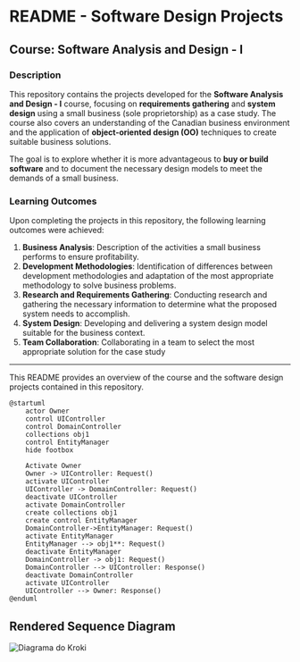 # README - Software Design Projects

## Course: Software Analysis and Design - I

### Description
This repository contains the projects developed for the **Software Analysis and Design - I** course, focusing on **requirements gathering** and **system design** using a small business (sole proprietorship) as a case study. The course also covers an understanding of the Canadian business environment and the application of **object-oriented design (OO)** techniques to create suitable business solutions.

The goal is to explore whether it is more advantageous to **buy or build software** and to document the necessary design models to meet the demands of a small business.

### Learning Outcomes
Upon completing the projects in this repository, the following learning outcomes were achieved:

1. **Business Analysis**: Description of the activities a small business performs to ensure profitability.
2. **Development Methodologies**: Identification of differences between development methodologies and adaptation of the most appropriate methodology to solve business problems.
3. **Research and Requirements Gathering**: Conducting research and gathering the necessary information to determine what the proposed system needs to accomplish.
4. **System Design**: Developing and delivering a system design model suitable for the business context.
5. **Team Collaboration**: Collaborating in a team to select the most appropriate solution for the case study

---

This README provides an overview of the course and the software design projects contained in this repository.

```
@startuml
    actor Owner
    control UIController
    control DomainController
    collections obj1
    control EntityManager
    hide footbox
    
    Activate Owner
    Owner -> UIController: Request()   
    activate UIController   
    UIController -> DomainController: Request() 
    deactivate UIController
    activate DomainController
    create collections obj1
    create control EntityManager
    DomainController->EntityManager: Request()
    activate EntityManager
    EntityManager --> obj1**: Request()
    deactivate EntityManager
    DomainController -> obj1: Request()
    DomainController --> UIController: Response()
    deactivate DomainController
    activate UIController
    UIController --> Owner: Response()
@enduml
```
## Rendered Sequence Diagram
![Diagrama do Kroki](https://kroki.io/plantuml/svg/eNp9UrsOwjAM3PMVHgGpAytDVQQMDAgJiQ9IWwNFJYbU5fH3JLwatxVLHrbvzuckqVhbrk-l0hmThfXNoFUZGbZUwnY5e5_KIDinky6MSLgt44JMBZQex7_KheGCHytt9N6VHYocYUfEKd2VmjrAVTN-FF8rRLGQnMAGLzVWPBgCgO_wDQlrfELcHUe7w5BH5djL07B3_Vn08a7Nb7zPbZslikU-aKlRlgziBpHz5VVHoxAamPkvDx94CO7W9My_Oju_KKU6E-qfqHwWx_16ZEGaoMn953sCBcToBw==)
